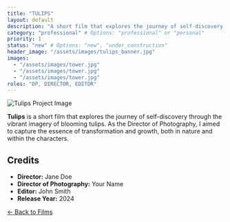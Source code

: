 ```yaml
---
title: "TULIPS"
layout: default
description: "A short film that explores the journey of self-discovery through the vibrant imagery of blooming tulips."
category: "professional" # Options: "professional" or "personal"
priority: 1
status: "new" # Options: "new", "under_construction"
header_image: "/assets/images/tulips_banner.jpg"
images:
  - "/assets/images/tower.jpg"
  - "/assets/images/tower.jpg"
  - "/assets/images/tower.jpg"
roles: "DP, DIRECTOR, EDITOR"
---
```

  
![Tulips Project Image](/assets/images/tulips1.jpg)

**Tulips** is a short film that explores the journey of self-discovery through the vibrant imagery of blooming tulips. As the Director of Photography, I aimed to capture the essence of transformation and growth, both in nature and within the characters.

## Credits

- **Director:** Jane Doe
- **Director of Photography:** Your Name
- **Editor:** John Smith
- **Release Year:** 2024

[← Back to Films](/film/)
